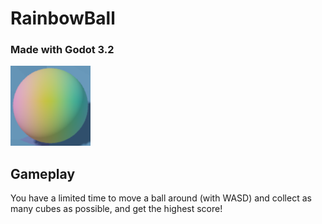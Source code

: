 # RainbowBall
### Made with Godot 3.2

![Project icon](icon.png)

## Gameplay
You have a limited time to move a ball around (with WASD) and collect as many cubes as possible, and get the highest score!
